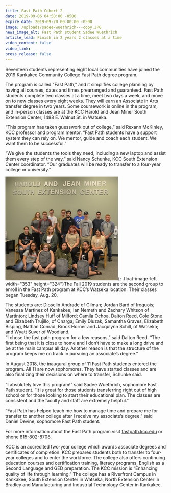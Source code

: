 ```yaml
---
title: Fast Path Cohort 2
date: 2019-09-06 04:58:00 -0500
expire_date: 2019-09-20 00:00:00 -0500
image: /uploads/sadee-wuethrich---copy.JPG
news_image_alt: Fast Path student Sadee Wuethrich
article_lead: Finish in 2 years 2 classes at a time
video_content: false
video_link:
press_release: false
---
```


Seventeen students representing eight local communities have joined the 2019 Kankakee Community College Fast Path degree program.&nbsp;

The program is called “Fast Path,” and it simplifies college planning by having all courses, dates and times prearranged and guaranteed. Fast Path students complete two classes at a time, meet two days a week, and move on to new classes every eight weeks. They will earn an Associate in Arts transfer degree in two years. Some coursework is online in the program, and in-person classes are at the KCC Harold and Jean Miner South Extension Center, 1488 E. Walnut St. in Watseka.&nbsp;

“This program has taken guesswork out of college,” said Rexann McKinley, KCC professor and program mentor. “Fast Path students have a support system they can rely on. We mentor, guide and coach each student. We want them to be successful.”

“We give the students the tools they need, including a new laptop and assist them every step of the way,” said Nancy Schunke, KCC South Extension Center coordinator. “Our graduates will be ready to transfer to a four-year college or university.”

![](/uploads/fast-path-2019-group---copy.jpg){: .float-image-left width="353" height="324"}The Fall 2019 students are the second group to enroll in the Fast Path program at KCC’s Watseka location. Their classes began Tuesday, Aug. 20.&nbsp;

The students are: Dioselin Andrade of Gilman; Jordan Bard of Iroquois; Vanessa Martinez of Kankakee; Ian Nemeth and Zachary Whitson of Martinton; Lindsey Huff of Milford; Camila Ochoa, Dalton Reed, Cole Stone and Elizabeth Trujillo, of Onarga; Emily Dluzak, Samantha Graves, Elizabeth Bisping, Nathan Conrad, Brock Horner and Jacqulynn Schill, of Watseka; and Wyatt Suver of Woodland.&nbsp;<br>“I chose the fast path program for a few reasons,” said Dalton Reed. “The first being that it is close to home and I don’t have to make a long drive and be at the main campus all day. Another reason is that the structure of the program keeps me on track in pursuing an associate’s degree.”&nbsp;

In August 2018, the inaugural group of 11 Fast Path students entered the program. All 11 are now sophomores. They have started classes and are also finalizing their decisions on where to transfer, Schunke said.

“I absolutely love this program\!” said Sadee Wuethrich, sophomore Fast Path student. “It is great for those students transferring right out of high school or for those looking to start their educational plan. The classes are consistent and the faculty and staff are extremely helpful.”

“Fast Path has helped teach me how to manage time and prepare me for transfer to another college after I receive my associate’s degree.” said Daniel Devine, sophomore Fast Path student.

For more information about the Fast Path program visit [fastpath.kcc.edu](https://fastpath.kcc.edu/) or phone 815-802-8708.&nbsp;

KCC is an accredited two-year college which awards associate degrees and certificates of completion. KCC prepares students both to transfer to four-year colleges and to enter the workforce. The college also offers continuing education courses and certification training, literacy programs, English as a Second Language and GED preparation. The KCC mission is “Enhancing quality of life through learning.” The college has a Riverfront Campus in Kankakee, South Extension Center in Watseka, North Extension Center in Bradley and Manufacturing and Industrial Technology Center in Kankakee.<br>&nbsp;